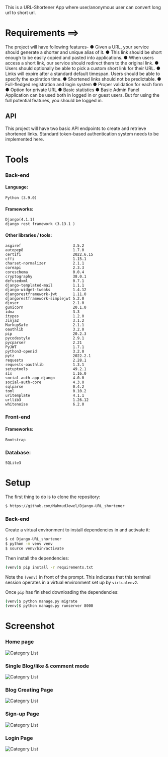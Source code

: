 ﻿This is a URL-Shortener App where user/anonymous user can convert long url to short url.
# Requirements ==> 
The project will have following features-
● Given a URL, your service should generate a shorter and unique alias
of it.
● This link should be short enough to be easily copied and pasted into
applications.
● When users access a short link, our service should
redirect them to the original link.
● Users should optionally be able to pick a custom short link for their
URL.
● Links will expire after a standard default timespan. Users should
be able to specify the expiration time.
● Shortened links should not be predictable.
● Full-fledged registration and login system
● Proper validation for each form
● Option for private URL
● Basic statistics
● Basic Admin Panel
Application can be used both in logged in or guest users. But for using the full
potential features, you should be logged in.
## API
This project will have two basic API endpoints to create and retrieve shortened
links. Standard token-based authentication system needs to be implemented
here.

# Tools
### Back-end
#### Language:
	Python (3.9.0)

#### Frameworks:
	Django(4.1.1)
	django rest framework (3.13.1 )
	
#### Other libraries / tools:
	asgiref                       3.5.2
	autopep8                      1.7.0
	certifi                       2022.6.15
	cffi                          1.15.1
	charset-normalizer            2.1.1
	coreapi                       2.3.3
	coreschema                    0.0.4
	cryptography                  38.0.1
	defusedxml                    0.7.1
	django-templated-mail         1.1.1
	django-widget-tweaks          1.4.12
	djangorestframework-jwt       1.11.0
	djangorestframework-simplejwt 5.2.0
	djoser                        2.1.0
	gunicorn                      20.1.0
	idna                          3.3
	itypes                        1.2.0
	Jinja2                        3.1.2
	MarkupSafe                    2.1.1
	oauthlib                      3.2.0
	pip                           20.2.3
	pycodestyle                   2.9.1
	pycparser                     2.21
	PyJWT                         1.7.1
	python3-openid                3.2.0
	pytz                          2022.2.1
	requests                      2.28.1
	requests-oauthlib             1.3.1
	setuptools                    49.2.1
	six                           1.16.0
	social-auth-app-django        4.0.0
	social-auth-core              4.3.0
	sqlparse                      0.4.2
	toml                          0.10.2
	uritemplate                   4.1.1
	urllib3                       1.26.12
	whitenoise                    6.2.0

### Front-end
####  Frameworks:
	Bootstrap
	
### Database:
	SQLite3

# Setup
The first thing to do is to clone the repository:
```sh
$ https://github.com/MahmudJewel/Django-URL_shortener
```
### Back-end
Create a virtual environment to install dependencies in and activate it:
```sh
$ cd Django-URL_shortener
$ python -m venv venv
$ source venv/bin/activate
```
Then install the dependencies:
```sh
(venv)$ pip install -r requirements.txt
```
Note the `(venv)` in front of the prompt. This indicates that this terminal
session operates in a virtual environment set up by `virtualenv2`.

Once `pip` has finished downloading the dependencies:
```sh
(venv)$ python manage.py migrate
(venv)$ python manage.py runserver 8000
```

# Screenshot
### Home page
![Category List](https://github.com/MahmudJewel/BlogWithLikeComment-DRF_Reactjs/blob/main/screenshot/blog-1%20home.jpg)

### Single Blog/like & comment mode
![Category List](https://github.com/MahmudJewel/BlogWithLikeComment-DRF_Reactjs/blob/main/screenshot/blog-2%20details.jpg)

### Blog Creating Page
![Category List](https://github.com/MahmudJewel/BlogWithLikeComment-DRF_Reactjs/blob/main/screenshot/blog-3%20post.jpg)


### Sign-up Page
![Category List](https://github.com/MahmudJewel/BlogWithLikeComment-DRF_Reactjs/blob/main/screenshot/blog-4%20sign%20up.jpg)

### Login Page
![Category List](https://github.com/MahmudJewel/BlogWithLikeComment-DRF_Reactjs/blob/main/screenshot/blog-5%20login%20page.jpg)
